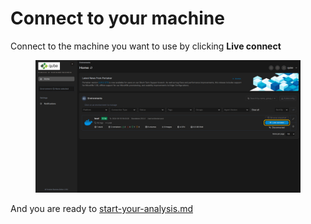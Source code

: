 # Connect to your machine

Connect to the machine you want to use by clicking **Live connect**

<figure><img src="../.gitbook/assets/bitmap (10).png" alt=""><figcaption></figcaption></figure>

And you are ready to [start-your-analysis.md](start-your-analysis.md "mention")
